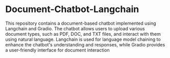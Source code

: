# Document-Chatbot-Langchain

This repository contains a document-based chatbot implemented using Langchain and Gradio. The chatbot allows users to upload various document types, such as PDF, DOC, and TXT files, and interact with them using natural language. Langchain is used for language model chaining to enhance the chatbot's understanding and responses, while Gradio provides a user-friendly interface for document interaction
